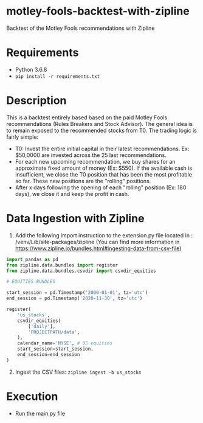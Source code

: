 # motley-fools-backtest-with-zipline
 Backtest of the Motley Fools recommendations with Zipline

# Requirements

- Python 3.6.8
- ```pip install -r requirements.txt```

# Description

This is a backtest entirely based based on the paid Motley Fools recommendations (Rules Breakers and Stock Advisor). The general idea is to remain exposed to the recommended stocks from T0. 
The trading logic is fairly simple:
* T0: Invest the entire initial capital in their latest recommendations. Ex: $50,0000 are invested across the 25 last recommendations. 
* For each new upcoming recommendation, we buy shares for an approximate fixed amount of money (Ex: $550). If the available cash is insufficient, we close the T0 position that has been the most profitable so far. These new positions are the "rolling" positions.
* After x days following the opening of each "rolling" position (Ex: 180 days), we close it and keep the profit in cash.
   
# Data Ingestion with Zipline

1. Add the following import instruction to the extension.py file located in : /venv/Lib/site-packages/zipline
   (You can find more information in https://www.zipline.io/bundles.html#ingesting-data-from-csv-file)
   
```python
import pandas as pd
from zipline.data.bundles import register
from zipline.data.bundles.csvdir import csvdir_equities

# EQUITIES BUNDLES

start_session = pd.Timestamp('2000-01-01', tz='utc')
end_session = pd.Timestamp('2020-11-30', tz='utc')

register(
    'us_stocks',
    csvdir_equities(
        ['daily'],
        'PROJECTPATH/data',
    ),
    calendar_name='NYSE', # US equities
    start_session=start_session,
    end_session=end_session
)
```
2. Ingest the CSV files: ```zipline ingest -b us_stocks```
   
# Execution

- Run the main.py file